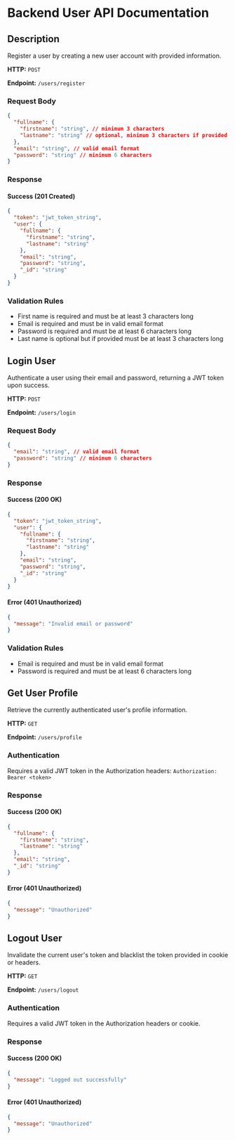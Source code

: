 # Backend User API Documentation

## Description

Register a user by creating a new user account with provided information.

**HTTP:** `POST`

**Endpoint:** `/users/register`

### Request Body

```json
{
  "fullname": {
    "firstname": "string", // minimum 3 characters
    "lastname": "string" // optional, minimum 3 characters if provided
  },
  "email": "string", // valid email format
  "password": "string" // minimum 6 characters
}
```

### Response

#### Success (201 Created)

```json
{
  "token": "jwt_token_string",
  "user": {
    "fullname": {
      "firstname": "string",
      "lastname": "string"
    },
    "email": "string",
    "password": "string",
    "_id": "string"
  }
}
```

### Validation Rules

- First name is required and must be at least 3 characters long
- Email is required and must be in valid email format
- Password is required and must be at least 6 characters long
- Last name is optional but if provided must be at least 3 characters long

## Login User

Authenticate a user using their email and password, returning a JWT token upon success.

**HTTP:** `POST`

**Endpoint:** `/users/login`

### Request Body

```json
{
  "email": "string", // valid email format
  "password": "string" // minimum 6 characters
}
```

### Response

#### Success (200 OK)

```json
{
  "token": "jwt_token_string",
  "user": {
    "fullname": {
      "firstname": "string",
      "lastname": "string"
    },
    "email": "string",
    "password": "string",
    "_id": "string"
  }
}
```

#### Error (401 Unauthorized)

```json
{
  "message": "Invalid email or password"
}
```

### Validation Rules

- Email is required and must be in valid email format
- Password is required and must be at least 6 characters long

## Get User Profile

Retrieve the currently authenticated user's profile information.

**HTTP:** `GET`

**Endpoint:** `/users/profile`

### Authentication

Requires a valid JWT token in the Authorization headers: `Authorization: Bearer <token>`

### Response

#### Success (200 OK)

```json
{
  "fullname": {
    "firstname": "string",
    "lastname": "string"
  },
  "email": "string",
  "_id": "string"
}
```

#### Error (401 Unauthorized)

```json
{
  "message": "Unauthorized"
}
```

## Logout User

Invalidate the current user's token and blacklist the token provided in cookie or headers.

**HTTP:** `GET`

**Endpoint:** `/users/logout`

### Authentication

Requires a valid JWT token in the Authorization headers or cookie.

### Response

#### Success (200 OK)

```json
{
  "message": "Logged out successfully"
}
```

#### Error (401 Unauthorized)

```json
{
  "message": "Unauthorized"
}
```
